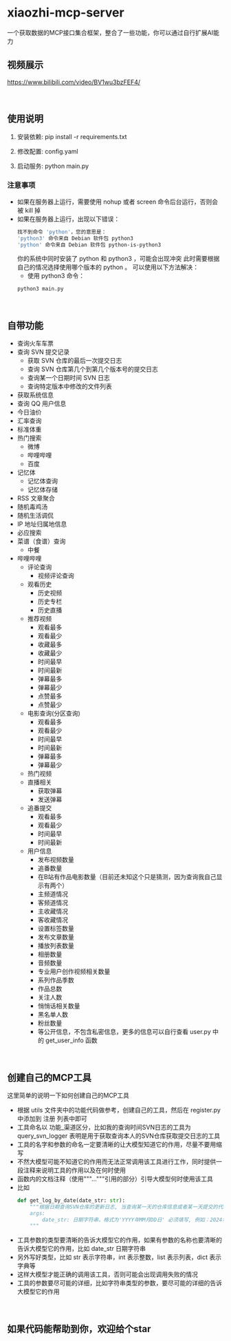 # xiaozhi-mcp-server
一个获取数据的MCP接口集合框架，整合了一些功能，你可以通过自行扩展AI能力

## 视频展示
https://www.bilibili.com/video/BV1wu3bzFEF4/

&emsp;

## 使用说明

1. 安装依赖:
    pip install -r requirements.txt

2. 修改配置:
    config.yaml

3. 启动服务:
    python main.py

### 注意事项
- 如果在服务器上运行，需要使用 nohup 或者 screen 命令后台运行，否则会被 kill 掉
- 如果在服务器上运行，出现以下错误：
    ```bash
    找不到命令 'python'，您的意思是：
    'python3' 命令来自 Debian 软件包 python3
    'python' 命令来自 Debian 软件包 python-is-python3
    ```
    你的系统中同时安装了 python 和 python3 ，可能会出现冲突
    此时需要根据自己的情况选择使用哪个版本的 python 。
    可以使用以下方法解决：
    - 使用 python3 命令：
    ```bash
    python3 main.py
    ```

&emsp;

## 自带功能

- 查询火车车票
- 查询 SVN 提交记录
    - 获取 SVN 仓库的最后一次提交日志
    - 查询 SVN 仓库第几个到第几个版本号的提交日志
    - 查询某一个日期时间 SVN 日志
    - 查询特定版本中修改的文件列表
- 获取系统信息
- 查询 QQ 用户信息
- 今日油价
- 汇率查询
- 标准体重
- 热门搜索
    - 微博
    - 哔哩哔哩
    - 百度
- 记忆体
    - 记忆体查询
    - 记忆体存储
- RSS 文章聚合
- 随机毒鸡汤
- 随机生活调侃
- IP 地址归属地信息
- 必应搜索
- 菜谱（食谱）查询
    - 中餐
- 哔哩哔哩
    - 评论查询
        - 视频评论查询
    - 观看历史
        - 历史视频
        - 历史专栏
        - 历史直播
    - 推荐视频
        - 观看最多
        - 观看最少
        - 收藏最多
        - 收藏最少
        - 时间最早
        - 时间最新
        - 弹幕最多
        - 弹幕最少
        - 点赞最多
        - 点赞最少
    - 电影查询(分区查询)
        - 观看最多
        - 观看最少
        - 时间最早
        - 时间最新
        - 弹幕最多
        - 弹幕最少
    - 热门视频
    - 直播相关
        - 获取弹幕
        - 发送弹幕
    - 追番提交
        - 观看最多
        - 观看最少
        - 时间最早
        - 时间最新
    - 用户信息
        - 发布视频数量
        - 追番数量
        - 在B站有作品电影数量（目前还未知这个只是猜测，因为查询我自己显示有两个）
        - 主频道情况
        - 客频道情况
        - 主收藏情况
        - 客收藏情况
        - 设置标签数量
        - 发布文章数量
        - 播放列表数量
        - 相册数量
        - 音频数量
        - 专业用户创作视频相关数量
        - 系列作品季数
        - 作品总数
        - 关注人数
        - 悄悄话相关数量
        - 黑名单人数
        - 粉丝数量
        - 等公开信息，不包含私密信息，更多的信息可以自行查看 user.py 中的 get_user_info 函数

&emsp;

## 创建自己的MCP工具

这里简单的说明一下如何创建自己的MCP工具
- 根据 utils 文件夹中的功能代码做参考，创建自己的工具，然后在 register.py 中添加到 注册 列表中即可
- 工具命名以 功能_渠道区分，比如我的查询时间SVN日志的工具为 query_svn_logger 表明是用于获取查询本人的SVN仓库获取提交日志的工具
- 工具的名字和参数的命名一定要清晰的让大模型知道它的作用，尽量不要用缩写
- 不然大模型可能不知道它的作用而无法正常调用该工具进行工作，同时提供一段注释来说明工具的作用以及在何时使用
- 函数内的文档注释（使用"""..."""引用的部分）引导大模型何时使用该工具
- 比如
    ```python
    def get_log_by_date(date_str: str):
        """根据日期查询SVN仓库的更新日志, 当查询某一天的仓库信息或者某一天提交的代码时，立刻使用该工具。
        args:
            date_str: 日期字符串，格式为'YYYY年MM月DD日' 必须填写, 例如：2024年01月01日
        """
    ```
- 工具参数的类型要清晰的告诉大模型它的作用，如果有参数的名称也要清晰的告诉大模型它的作用，比如 date_str 日期字符串
- 另外写好类型，比如 str 表示字符串，int 表示整数，list 表示列表，dict 表示字典等
- 这样大模型才能正确的调用该工具，否则可能会出现调用失败的情况
- 工具的参数要尽可能的详细，比如字符串类型的参数，要尽可能的详细的告诉大模型它的作用

&emsp;

## 如果代码能帮助到你，欢迎给个star